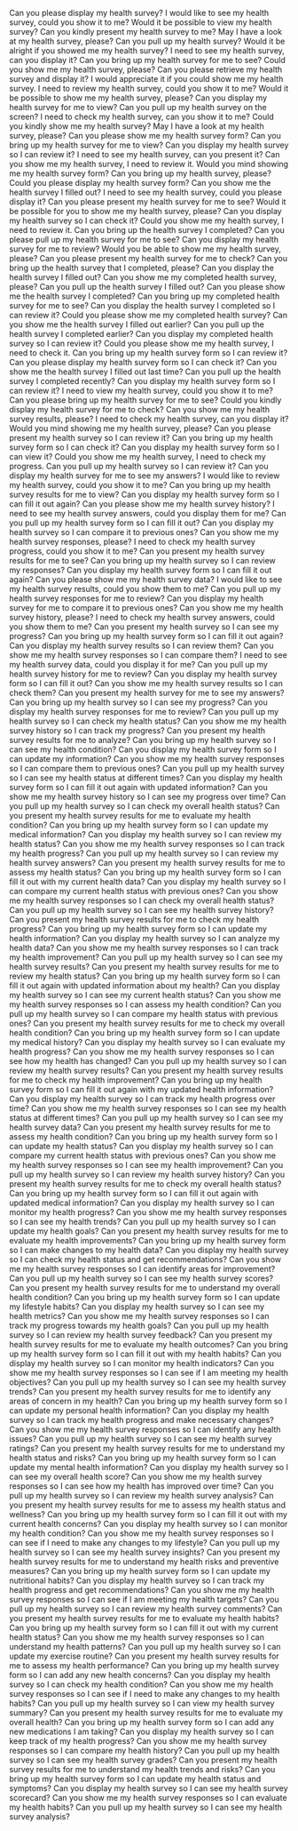 Can you please display my health survey?
I would like to see my health survey, could you show it to me?
Would it be possible to view my health survey?
Can you kindly present my health survey to me?
May I have a look at my health survey, please?
Can you pull up my health survey?
Would it be alright if you showed me my health survey?
I need to see my health survey, can you display it?
Can you bring up my health survey for me to see?
Could you show me my health survey, please?
Can you please retrieve my health survey and display it?
I would appreciate it if you could show me my health survey.
I need to review my health survey, could you show it to me?
Would it be possible to show me my health survey, please?
Can you display my health survey for me to view?
Can you pull up my health survey on the screen?
I need to check my health survey, can you show it to me?
Could you kindly show me my health survey?
May I have a look at my health survey, please?
Can you please show me my health survey form?
Can you bring up my health survey for me to view?
Can you display my health survey so I can review it?
I need to see my health survey, can you present it?
Can you show me my health survey, I need to review it.
Would you mind showing me my health survey form?
Can you bring up my health survey, please?
Could you please display my health survey form?
Can you show me the health survey I filled out?
I need to see my health survey, could you please display it?
Can you please present my health survey for me to see?
Would it be possible for you to show me my health survey, please?
Can you display my health survey so I can check it?
Could you show me my health survey, I need to review it.
Can you bring up the health survey I completed?
Can you please pull up my health survey for me to see?
Can you display my health survey for me to review?
Would you be able to show me my health survey, please?
Can you please present my health survey for me to check?
Can you bring up the health survey that I completed, please?
Can you display the health survey I filled out?
Can you show me my completed health survey, please?
Can you pull up the health survey I filled out?
Can you please show me the health survey I completed?
Can you bring up my completed health survey for me to see?
Can you display the health survey I completed so I can review it?
Could you please show me my completed health survey?
Can you show me the health survey I filled out earlier?
Can you pull up the health survey I completed earlier?
Can you display my completed health survey so I can review it?
Could you please show me my health survey, I need to check it.
Can you bring up my health survey form so I can review it?
Can you please display my health survey form so I can check it?
Can you show me the health survey I filled out last time?
Can you pull up the health survey I completed recently?
Can you display my health survey form so I can review it?
I need to view my health survey, could you show it to me?
Can you please bring up my health survey for me to see?
Could you kindly display my health survey for me to check?
Can you show me my health survey results, please?
I need to check my health survey, can you display it?
Would you mind showing me my health survey, please?
Can you please present my health survey so I can review it?
Can you bring up my health survey form so I can check it?
Can you display my health survey form so I can view it?
Could you show me my health survey, I need to check my progress.
Can you pull up my health survey so I can review it?
Can you display my health survey for me to see my answers?
I would like to review my health survey, could you show it to me?
Can you bring up my health survey results for me to view?
Can you display my health survey form so I can fill it out again?
Can you please show me my health survey history?
I need to see my health survey answers, could you display them for me?
Can you pull up my health survey form so I can fill it out?
Can you display my health survey so I can compare it to previous ones?
Can you show me my health survey responses, please?
I need to check my health survey progress, could you show it to me?
Can you present my health survey results for me to see?
Can you bring up my health survey so I can review my responses?
Can you display my health survey form so I can fill it out again?
Can you please show me my health survey data?
I would like to see my health survey results, could you show them to me?
Can you pull up my health survey responses for me to review?
Can you display my health survey for me to compare it to previous ones?
Can you show me my health survey history, please?
I need to check my health survey answers, could you show them to me?
Can you present my health survey so I can see my progress?
Can you bring up my health survey form so I can fill it out again?
Can you display my health survey results so I can review them?
Can you show me my health survey responses so I can compare them?
I need to see my health survey data, could you display it for me?
Can you pull up my health survey history for me to review?
Can you display my health survey form so I can fill it out?
Can you show me my health survey results so I can check them?
Can you present my health survey for me to see my answers?
Can you bring up my health survey so I can see my progress?
Can you display my health survey responses for me to review?
Can you pull up my health survey so I can check my health status?
Can you show me my health survey history so I can track my progress?
Can you present my health survey results for me to analyze?
Can you bring up my health survey so I can see my health condition?
Can you display my health survey form so I can update my information?
Can you show me my health survey responses so I can compare them to previous ones?
Can you pull up my health survey so I can see my health status at different times?
Can you display my health survey form so I can fill it out again with updated information?
Can you show me my health survey history so I can see my progress over time?
Can you pull up my health survey so I can check my overall health status?
Can you present my health survey results for me to evaluate my health condition?
Can you bring up my health survey form so I can update my medical information?
Can you display my health survey so I can review my health status?
Can you show me my health survey responses so I can track my health progress?
Can you pull up my health survey so I can review my health survey answers?
Can you present my health survey results for me to assess my health status?
Can you bring up my health survey form so I can fill it out with my current health data?
Can you display my health survey so I can compare my current health status with previous ones?
Can you show me my health survey responses so I can check my overall health status?
Can you pull up my health survey so I can see my health survey history?
Can you present my health survey results for me to check my health progress?
Can you bring up my health survey form so I can update my health information?
Can you display my health survey so I can analyze my health data?
Can you show me my health survey responses so I can track my health improvement?
Can you pull up my health survey so I can see my health survey results?
Can you present my health survey results for me to review my health status?
Can you bring up my health survey form so I can fill it out again with updated information about my health?
Can you display my health survey so I can see my current health status?
Can you show me my health survey responses so I can assess my health condition?
Can you pull up my health survey so I can compare my health status with previous ones?
Can you present my health survey results for me to check my overall health condition?
Can you bring up my health survey form so I can update my medical history?
Can you display my health survey so I can evaluate my health progress?
Can you show me my health survey responses so I can see how my health has changed?
Can you pull up my health survey so I can review my health survey results?
Can you present my health survey results for me to check my health improvement?
Can you bring up my health survey form so I can fill it out again with my updated health information?
Can you display my health survey so I can track my health progress over time?
Can you show me my health survey responses so I can see my health status at different times?
Can you pull up my health survey so I can see my health survey data?
Can you present my health survey results for me to assess my health condition?
Can you bring up my health survey form so I can update my health status?
Can you display my health survey so I can compare my current health status with previous ones?
Can you show me my health survey responses so I can see my health improvement?
Can you pull up my health survey so I can review my health survey history?
Can you present my health survey results for me to check my overall health status?
Can you bring up my health survey form so I can fill it out again with updated medical information?
Can you display my health survey so I can monitor my health progress?
Can you show me my health survey responses so I can see my health trends?
Can you pull up my health survey so I can update my health goals?
Can you present my health survey results for me to evaluate my health improvements?
Can you bring up my health survey form so I can make changes to my health data?
Can you display my health survey so I can check my health status and get recommendations?
Can you show me my health survey responses so I can identify areas for improvement?
Can you pull up my health survey so I can see my health survey scores?
Can you present my health survey results for me to understand my overall health condition?
Can you bring up my health survey form so I can update my lifestyle habits?
Can you display my health survey so I can see my health metrics?
Can you show me my health survey responses so I can track my progress towards my health goals?
Can you pull up my health survey so I can review my health survey feedback?
Can you present my health survey results for me to evaluate my health outcomes?
Can you bring up my health survey form so I can fill it out with my health habits?
Can you display my health survey so I can monitor my health indicators?
Can you show me my health survey responses so I can see if I am meeting my health objectives?
Can you pull up my health survey so I can see my health survey trends?
Can you present my health survey results for me to identify any areas of concern in my health?
Can you bring up my health survey form so I can update my personal health information?
Can you display my health survey so I can track my health progress and make necessary changes?
Can you show me my health survey responses so I can identify any health issues?
Can you pull up my health survey so I can see my health survey ratings?
Can you present my health survey results for me to understand my health status and risks?
Can you bring up my health survey form so I can update my mental health information?
Can you display my health survey so I can see my overall health score?
Can you show me my health survey responses so I can see how my health has improved over time?
Can you pull up my health survey so I can review my health survey analysis?
Can you present my health survey results for me to assess my health status and wellness?
Can you bring up my health survey form so I can fill it out with my current health concerns?
Can you display my health survey so I can monitor my health condition?
Can you show me my health survey responses so I can see if I need to make any changes to my lifestyle?
Can you pull up my health survey so I can see my health survey insights?
Can you present my health survey results for me to understand my health risks and preventive measures?
Can you bring up my health survey form so I can update my nutritional habits?
Can you display my health survey so I can track my health progress and get recommendations?
Can you show me my health survey responses so I can see if I am meeting my health targets?
Can you pull up my health survey so I can review my health survey comments?
Can you present my health survey results for me to evaluate my health habits?
Can you bring up my health survey form so I can fill it out with my current health status?
Can you show me my health survey responses so I can understand my health patterns?
Can you pull up my health survey so I can update my exercise routine?
Can you present my health survey results for me to assess my health performance?
Can you bring up my health survey form so I can add any new health concerns?
Can you display my health survey so I can check my health condition?
Can you show me my health survey responses so I can see if I need to make any changes to my health habits?
Can you pull up my health survey so I can view my health survey summary?
Can you present my health survey results for me to evaluate my overall health?
Can you bring up my health survey form so I can add any new medications I am taking?
Can you display my health survey so I can keep track of my health progress?
Can you show me my health survey responses so I can compare my health history?
Can you pull up my health survey so I can see my health survey grades?
Can you present my health survey results for me to understand my health trends and risks?
Can you bring up my health survey form so I can update my health status and symptoms?
Can you display my health survey so I can see my health survey scorecard?
Can you show me my health survey responses so I can evaluate my health habits?
Can you pull up my health survey so I can see my health survey analysis?
